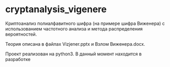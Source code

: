 # cryptanalysis_vigenere
Криптоанализ полиалфавитного шифра (на примере шифра Виженера) с использованием частотного анализа и метода распределения вероятностей.

Теория описана в файлах Vizjener.pptx и Взлом Виженера.docx.

Проект реализован на python3.
В данный момент находится в разработке
